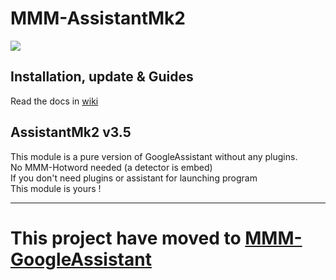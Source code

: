 # MMM-AssistantMk2
![](resources/AMk2_Big.png)

## Installation, update & Guides
Read the docs in [wiki](https://github.com/bugsounet/MMM-AssistantMk2/wiki)<br>

## AssistantMk2 v3.5
This module is a pure version of GoogleAssistant without any plugins.<br>
No MMM-Hotword needed (a detector is embed)<br>
If you don't need plugins or assistant for launching program<br>
This module is yours !

---
# **This project have moved to [MMM-GoogleAssistant](https://github.com/bugsounet/MMM-GoogleAssistant)**
